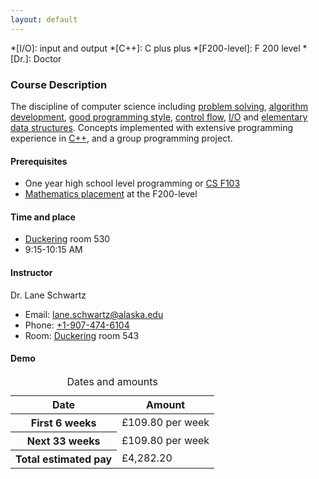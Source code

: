 ```yaml
---
layout: default
---
```


*[I/O]: input and output
*[C++]: C plus plus
*[F200-level]: F 200 level
*[Dr.]: Doctor

### Course Description

The discipline of computer science including [problem solving](https://en.wikipedia.org/wiki/Problem_solving#Computer_science), [algorithm development](https://en.wikipedia.org/wiki/Algorithm#Design), [good programming style](https://en.wikipedia.org/wiki/Programming_style), [control flow](https://en.wikipedia.org/wiki/Control_flow), [I/O](https://en.wikipedia.org/wiki/Input/output#Higher-level_implementation) and [elementary data structures](https://en.wikipedia.org/wiki/Data_structure). Concepts implemented with extensive programming experience in [C++](https://www.stroustrup.com/C++.html), and a group programming project.


#### Prerequisites

* One year high school level programming or [CS F103](https://catalog.uaf.edu/search/?P=CS%20F103)
* [Mathematics placement](https://www.alaska.edu/aleks/) at the F200-level


#### Time and place

* [Duckering](https://uaf.edu/campusmap/for-visitors/buildings/duckering.php) room 530
* 9:15-10:15 AM


#### Instructor

Dr. Lane Schwartz
* Email: [lane.schwartz@alaska.edu](mailto:lane.schwartz@alaska.edu)
* Phone: [+1-907-474-6104](tel:+1-907-474-6104)
* Room: [Duckering](https://uaf.edu/campusmap/for-visitors/buildings/duckering.php) room 543



#### Demo
<table>
  <caption>Dates and amounts</caption>
  <thead>
    <tr>
      <th scope="col">Date</th>
      <th scope="col">Amount</th>
    </tr>
  </thead>
  <tbody>
    <tr>
      <th scope="row">First 6 weeks</th>
      <td>£109.80 per week</td>
    </tr>
    <tr>
      <th scope="row">Next 33 weeks</th>
      <td>£109.80 per week</td>
    </tr>
    <tr>
      <th scope="row">Total estimated pay</th>
      <td>£4,282.20</td>
    </tr>
  </tbody>
</table>
